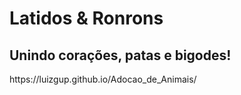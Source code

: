 # Latidos & Ronrons
<h2>Unindo corações, patas e bigodes!</h2>
https://luizgup.github.io/Adocao_de_Animais/
